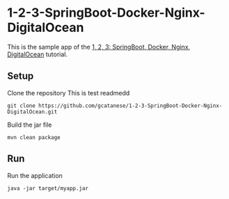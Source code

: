 # 1-2-3-SpringBoot-Docker-Nginx-DigitalOcean

This is the sample app of the [1, 2, 3: SpringBoot, Docker, Nginx, DigitalOcean](https://beppecatanese.medium.com/1-2-3-springboot-docker-nginx-digitalocean-1152ad7143ba) tutorial.


## Setup

Clone the repository
This is test readmedd

```
git clone https://github.com/gcatanese/1-2-3-SpringBoot-Docker-Nginx-DigitalOcean.git
```
Build the jar file
```
mvn clean package
```

## Run 
Run the application
```
java -jar target/myapp.jar
```

